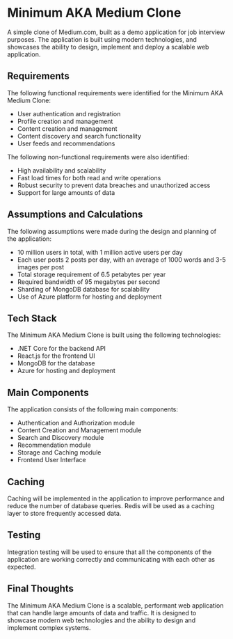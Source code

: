 # Minimum AKA Medium Clone

A simple clone of Medium.com, built as a demo application for job interview purposes. The application is built using modern technologies, and showcases the ability to design, implement and deploy a scalable web application.

## Requirements

The following functional requirements were identified for the Minimum AKA Medium Clone:

- User authentication and registration
- Profile creation and management
- Content creation and management
- Content discovery and search functionality
- User feeds and recommendations

The following non-functional requirements were also identified:

- High availability and scalability
- Fast load times for both read and write operations
- Robust security to prevent data breaches and unauthorized access
- Support for large amounts of data

## Assumptions and Calculations

The following assumptions were made during the design and planning of the application:

- 10 million users in total, with 1 million active users per day
- Each user posts 2 posts per day, with an average of 1000 words and 3-5 images per post
- Total storage requirement of 6.5 petabytes per year
- Required bandwidth of 95 megabytes per second
- Sharding of MongoDB database for scalability
- Use of Azure platform for hosting and deployment

## Tech Stack

The Minimum AKA Medium Clone is built using the following technologies:

- .NET Core for the backend API
- React.js for the frontend UI
- MongoDB for the database
- Azure for hosting and deployment

## Main Components

The application consists of the following main components:

- Authentication and Authorization module
- Content Creation and Management module
- Search and Discovery module
- Recommendation module
- Storage and Caching module
- Frontend User Interface

## Caching

Caching will be implemented in the application to improve performance and reduce the number of database queries. Redis will be used as a caching layer to store frequently accessed data.

## Testing

Integration testing will be used to ensure that all the components of the application are working correctly and communicating with each other as expected.

## Final Thoughts

The Minimum AKA Medium Clone is a scalable, performant web application that can handle large amounts of data and traffic. It is designed to showcase modern web technologies and the ability to design and implement complex systems.
